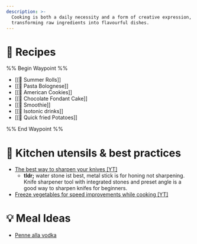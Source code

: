 ```yaml
---
description: >-
  Cooking is both a daily necessity and a form of creative expression,
  transforming raw ingredients into flavourful dishes.
---
```

# 🍝 Recipes

%% Begin Waypoint %%
- [[🌯 Summer Rolls]]
- [[🍝 Pasta Bolognese]]
- [[🍪 American Cookies]]
- [[🍰 Chocolate Fondant Cake]]
- [[🍹 Smoothie]]
- [[🔋 Isotonic drinks]]
- [[🥔 Quick fried Potatoes]]

%% End Waypoint %%
# 🔪 Kitchen utensils & best practices

* [The best way to sharpen your knives \[YT\]](https://www.youtube.com/watch?v=t-\_qzsMF8RM)
  * **tldr;** water stone ist best, metal stick is for honing not sharpening. Knife sharpener tool with integrated stones and preset angle is a good way to sharpen knifes for beginners.
* [Freeze vegetables for speed improvements while cooking \[YT\]](https://www.youtube.com/watch?app=desktop\&v=XlndcLo3j7I)

# 💡 Meal Ideas

* [Penne alla vodka](https://www.swissmilk.ch/de/rezepte-kochideen/rezepte/SM2022\_DIVE\_18/penne-alla-vodka/)

